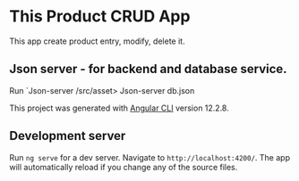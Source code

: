 # This Product CRUD App
This app create product entry, modify, delete it.

## Json server - for backend and database service. 
Run `Json-server 
/src/asset> Json-server db.json

This project was generated with [Angular CLI](https://github.com/angular/angular-cli) version 12.2.8.

## Development server

Run `ng serve` for a dev server. Navigate to `http://localhost:4200/`. The app will automatically reload if you change any of the source files.

